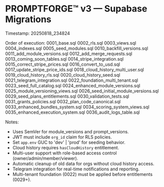 # PROMPTFORGE™ v3 — Supabase Migrations
Timestamp: 20250818_234824

Order of execution:
  0001_base.sql
  0002_rls.sql
  0003_views.sql
  0004_indexes.sql
  0005_seed_modules.sql
  0010_backfill_versions.sql
  0011_add_module_versions.sql
  0012_add_merge_requests.sql
  0013_coming_soon_tables.sql
  0014_stripe_integration.sql
  0015_correct_stripe_prices.sql
  0016_convert_to_usd.sql
  0017_update_stripe_price_ids.sql
  0018_cloud_history_multi_user.sql
  0019_cloud_history_rls.sql
  0020_cloud_history_seed.sql
  0021_telegram_integration.sql
  0022_foundation_multi_tenant.sql
  0023_seed_full_catalog.sql
  0024_enhanced_module_versions.sql
  0025_module_versioning_views.sql
  0026_seed_initial_module_versions.sql
  0029_seed_plans_entitlements.sql
  0030_validation_tests.sql
  0031_grants_policies.sql
  0032_plan_code_canonical.sql
  0033_enhanced_bundles_system.sql
  0034_scoring_system_views.sql
  0035_enhanced_execution_system.sql
  0036_audit_logs_table.sql

Notes:
- Uses SemVer for module_versions and prompt_versions.
- JWT must include `org_id` claim for RLS policies.
- Set `app.env` GUC to 'dev' | 'prod' for seeding behavior.
- Cloud history requires `hasCloudHistory` entitlement.
- Multi-user support with role-based access control (owner/admin/member/viewer).
- Automatic cleanup of old data for orgs without cloud history access.
- Telegram integration for real-time notifications and reporting.
- Multi-tenant foundation (0022) must be applied before entitlements (0029+).
